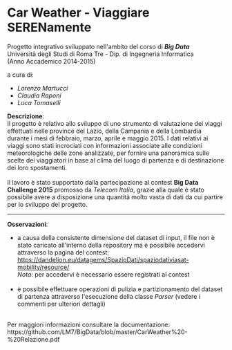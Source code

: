 # Car Weather - Viaggiare SERENamente

Progetto integrativo sviluppato nell'ambito del corso di <b><i>Big Data</i></b> <br>
Università degli Studi di Roma Tre - Dip. di Ingegneria Informatica <br>
(Anno Accademico 2014-2015)

a cura di:<br>
- <i>Lorenzo Martucci</i>
- <i>Claudia Raponi</i>
- <i>Luca Tomaselli</i>


<b>Descrizione</b>:<br>
Il progetto è relativo allo sviluppo di uno strumento di valutazione dei viaggi effettuati nelle province del Lazio, della Campania e della Lombardia durante i mesi di febbraio, marzo, aprile e maggio 2015. I dati relativi ai viaggi sono stati incrociati con informazioni associate alle condizioni meteorologiche delle zone analizzate, per fornire una panoramica sulle scelte dei viaggiatori in base al clima del luogo di partenza e di destinazione dei loro spostamenti. <br>
<br>
Il lavoro è stato supportato dalla partecipazione al contest <b>Big Data Challenge 2015</b> promosso da <i>Telecom Italia</i>, grazie alla quale è stato possibile avere a disposizione una quantità molto vasta di dati da cui partire per lo sviluppo del progetto.

------------------------------------------------
<b>Osservazioni</b>:<br>
- a causa della consistente dimensione del dataset di input, il file non è stato caricato all'interno della repository ma è possibile accedervi attraverso la pagina del contest: <br>
https://dandelion.eu/datagems/SpazioDati/spaziodativiasat-mobility/resource/ <br>
<i>Nota</i>: per accedervi è necessario essere registrati al contest 
<br><br>
- è possibile effettuare operazioni di pulizia e partizionamento del dataset di partenza attraverso l'esecuzione della classe <i>Parser</i> (vedere i commenti per ulteriori dettagli)




<br>
Per maggiori informazioni consultare la documentazione:<br> https://github.com/LM7/BigData/blob/master/CarWeather%20-%20Relazione.pdf
